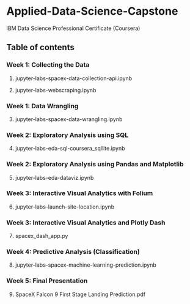 # Applied-Data-Science-Capstone
IBM Data Science Professional Certificate (Coursera)

## Table of contents

### Week 1: Collecting the Data
1. jupyter-labs-spacex-data-collection-api.ipynb  

2. jupyter-labs-webscraping.ipynb  

### Week 1: Data Wrangling
3. jupyter-labs-spacex-data-wrangling.ipynb  

### Week 2: Exploratory Analysis using SQL
4. jupyter-labs-eda-sql-coursera_sqllite.ipynb

### Week 2: Exploratory Analysis using Pandas and Matplotlib
5. jupyter-labs-eda-dataviz.ipynb

### Week 3: Interactive Visual Analytics with Folium
6. jupyter-labs-launch-site-location.ipynb

### Week 3: Interactive Visual Analytics and Plotly Dash
7. spacex_dash_app.py

### Week 4: Predictive Analysis (Classification)
8. jupyter-labs-spacex-machine-learning-prediction.ipynb

### Week 5: Final Presentation
9. SpaceX Falcon 9 First Stage Landing Prediction.pdf
